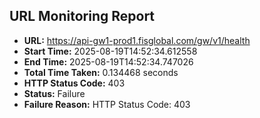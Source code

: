 ## URL Monitoring Report

- **URL:** https://api-gw1-prod1.fisglobal.com/gw/v1/health
- **Start Time:** 2025-08-19T14:52:34.612558
- **End Time:** 2025-08-19T14:52:34.747026
- **Total Time Taken:** 0.134468 seconds
- **HTTP Status Code:** 403
- **Status:** Failure
- **Failure Reason:** HTTP Status Code: 403

